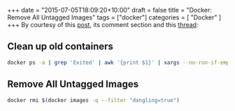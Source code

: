 +++
date = "2015-07-05T18:09:20+10:00"
draft = false
title = "Docker: Remove All Untagged Images"
tags = ["docker"]
categories = [
  "Docker"
]
+++
By courtesy of this [post](http://jimhoskins.com/2013/07/27/remove-untagged-docker-images.html), its comment section and this [thread](http://stackoverflow.com/questions/17236796/how-to-remove-old-docker-containers):

## Clean up old containers
``` bash
docker ps -a | grep 'Exited' | awk '{print $1}' | xargs --no-run-if-empty docker rm
```

## Remove All Untagged Images
``` bash
docker rmi $(docker images -q --filter "dangling=true")
```
